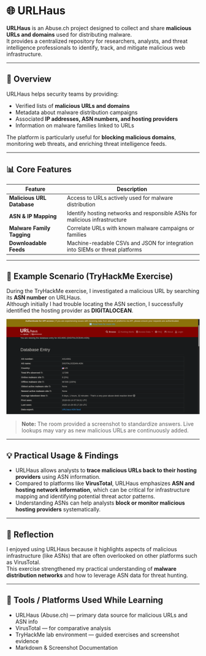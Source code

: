 # 🌐 URLHaus

**URLHaus** is an Abuse.ch project designed to collect and share **malicious URLs and domains** used for distributing malware.  
It provides a centralized repository for researchers, analysts, and threat intelligence professionals to identify, track, and mitigate malicious web infrastructure.

---

## 🧠 Overview

URLHaus helps security teams by providing:

- Verified lists of **malicious URLs and domains**  
- Metadata about malware distribution campaigns  
- Associated **IP addresses, ASN numbers, and hosting providers**  
- Information on malware families linked to URLs  

The platform is particularly useful for **blocking malicious domains**, monitoring web threats, and enriching threat intelligence feeds.

---

## 📊 Core Features

| Feature | Description |
|--------|-------------|
| **Malicious URL Database** | Access to URLs actively used for malware distribution |
| **ASN & IP Mapping** | Identify hosting networks and responsible ASNs for malicious infrastructure |
| **Malware Family Tagging** | Correlate URLs with known malware campaigns or families |
| **Downloadable Feeds** | Machine-readable CSVs and JSON for integration into SIEMs or threat platforms |

---

## 🧪 Example Scenario (TryHackMe Exercise)

During the TryHackMe exercise, I investigated a malicious URL by searching its **ASN number** on URLHaus.  
Although initially I had trouble locating the ASN section, I successfully identified the hosting provider as **DIGITALOCEAN**.

![URLHaus - Example Output (Room Screenshot)](screenshots/URLH1.png)

> **Note:** The room provided a screenshot to standardize answers. Live lookups may vary as new malicious URLs are continuously added.

---

## 💡 Practical Usage & Findings

- URLHaus allows analysts to **trace malicious URLs back to their hosting providers** using ASN information.  
- Compared to platforms like **VirusTotal**, URLHaus emphasizes **ASN and hosting network information**, which can be critical for infrastructure mapping and identifying potential threat actor patterns.  
- Understanding ASNs can help analysts **block or monitor malicious hosting providers** systematically.

---

## 🧠 Reflection

I enjoyed using URLHaus because it highlights aspects of malicious infrastructure (like ASNs) that are often overlooked on other platforms such as VirusTotal.  
This exercise strengthened my practical understanding of **malware distribution networks** and how to leverage ASN data for threat hunting.

---

## 🧰 Tools / Platforms Used While Learning
- URLHaus (Abuse.ch) — primary data source for malicious URLs and ASN info  
- VirusTotal — for comparative analysis  
- TryHackMe lab environment — guided exercises and screenshot evidence  
- Markdown & Screenshot Documentation
